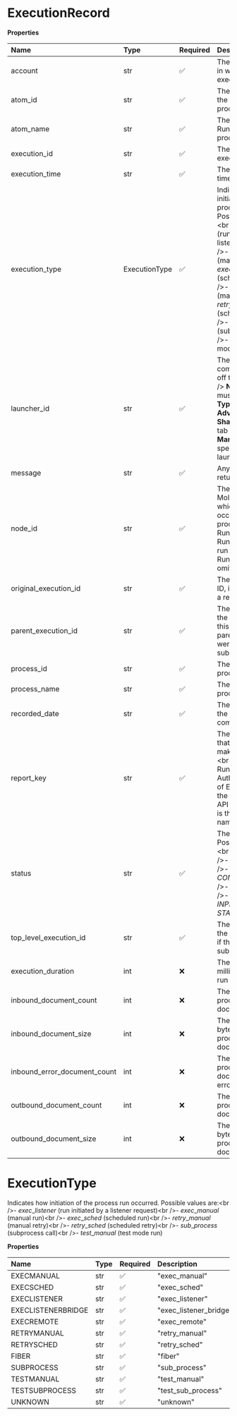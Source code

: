 # ExecutionRecord

**Properties**

| Name                         | Type          | Required | Description                                                                                                                                                                                                                                                                                                                                                                                                            |
| :--------------------------- | :------------ | :------- | :--------------------------------------------------------------------------------------------------------------------------------------------------------------------------------------------------------------------------------------------------------------------------------------------------------------------------------------------------------------------------------------------------------------------- |
| account                      | str           | ✅       | The ID of the account in which you ran this execution.                                                                                                                                                                                                                                                                                                                                                                 |
| atom_id                      | str           | ✅       | The ID of the Runtime the on which the process ran.                                                                                                                                                                                                                                                                                                                                                                    |
| atom_name                    | str           | ✅       | The name of the Runtime on which the process ran.                                                                                                                                                                                                                                                                                                                                                                      |
| execution_id                 | str           | ✅       | The ID of the execution.                                                                                                                                                                                                                                                                                                                                                                                               |
| execution_time               | str           | ✅       | The start date and time this run.                                                                                                                                                                                                                                                                                                                                                                                      |
| execution_type               | ExecutionType | ✅       | Indicates how initiation of the process run occurred. Possible values are:\<br /\>- _exec_\__listener_ \(run initiated by a listener request\)\<br /\>- _exec_\__manual_ \(manual run\)\<br /\>- _exec_\__sched_ \(scheduled run\)\<br /\>- _retry_\__manual_ \(manual retry\)\<br /\>- _retry_\__sched_ \(scheduled retry\)\<br /\>- _sub_\__process_ \(subprocess call\)\<br /\>- _test_\__manual_ \(test mode run\) |
| launcher_id                  | str           | ✅       | The API Service component that kicks off the run.\<br /\>\<br /\> **Note:** The Runtime must have the **API Type** set to **Advanced** on the **Shared Web Server** tab of **Runtime Management** to specify the launcherID.                                                                                                                                                                                           |
| message                      | str           | ✅       | Any error message returned from the run.                                                                                                                                                                                                                                                                                                                                                                               |
| node_id                      | str           | ✅       | The ID of the Molecule node in which the run occurred for a process run in a Runtime cluster or Runtime cloud. For a run occurring in a Runtime, this field is omitted.                                                                                                                                                                                                                                                |
| original_execution_id        | str           | ✅       | The original execution ID, if this execution is a retry.                                                                                                                                                                                                                                                                                                                                                               |
| parent_execution_id          | str           | ✅       | The ID of the run of the parent process, if this run and the parent process’ run were both subprocesses.                                                                                                                                                                                                                                                                                                               |
| process_id                   | str           | ✅       | The ID of the run process.                                                                                                                                                                                                                                                                                                                                                                                             |
| process_name                 | str           | ✅       | The name of the run process.                                                                                                                                                                                                                                                                                                                                                                                           |
| recorded_date                | str           | ✅       | The end time when the process execution completes.                                                                                                                                                                                                                                                                                                                                                                     |
| report_key                   | str           | ✅       | The web service user that authenticated to make the run request.\<br /\>\<br /\>**Note:** For Runtimes with an Authentication Type of External Provider, the reportKey is the API Key. Otherwise, it is the specified user name.                                                                                                                                                                                       |
| status                       | str           | ✅       | The status of the run. Possible values are:\<br /\>- _ABORTED_\<br /\>- _COMPLETE_\<br /\>- _COMPLETE_\__WARN_\<br /\>- _DISCARDED_\<br /\>- _ERROR_\<br /\>- _INPROCESS_\<br /\>- _STARTED_                                                                                                                                                                                                                           |
| top_level_execution_id       | str           | ✅       | The ID of the run of the top-level process, if this run is a subprocess.                                                                                                                                                                                                                                                                                                                                               |
| execution_duration           | int           | ❌       | The number of milliseconds it took to run the process.                                                                                                                                                                                                                                                                                                                                                                 |
| inbound_document_count       | int           | ❌       | The number of processed inbound documents.                                                                                                                                                                                                                                                                                                                                                                             |
| inbound_document_size        | int           | ❌       | The aggregate size in bytes of the processed inbound documents.                                                                                                                                                                                                                                                                                                                                                        |
| inbound_error_document_count | int           | ❌       | The number of processed inbound documents with errors.                                                                                                                                                                                                                                                                                                                                                                 |
| outbound_document_count      | int           | ❌       | The number of processed outbound documents.                                                                                                                                                                                                                                                                                                                                                                            |
| outbound_document_size       | int           | ❌       | The aggregate size in bytes of the processed outbound documents.                                                                                                                                                                                                                                                                                                                                                       |

# ExecutionType

Indicates how initiation of the process run occurred. Possible values are:\<br /\>- _exec_\__listener_ \(run initiated by a listener request\)\<br /\>- _exec_\__manual_ \(manual run\)\<br /\>- _exec_\__sched_ \(scheduled run\)\<br /\>- _retry_\__manual_ \(manual retry\)\<br /\>- _retry_\__sched_ \(scheduled retry\)\<br /\>- _sub_\__process_ \(subprocess call\)\<br /\>- _test_\__manual_ \(test mode run\)

**Properties**

| Name               | Type | Required | Description            |
| :----------------- | :--- | :------- | :--------------------- |
| EXECMANUAL         | str  | ✅       | "exec_manual"          |
| EXECSCHED          | str  | ✅       | "exec_sched"           |
| EXECLISTENER       | str  | ✅       | "exec_listener"        |
| EXECLISTENERBRIDGE | str  | ✅       | "exec_listener_bridge" |
| EXECREMOTE         | str  | ✅       | "exec_remote"          |
| RETRYMANUAL        | str  | ✅       | "retry_manual"         |
| RETRYSCHED         | str  | ✅       | "retry_sched"          |
| FIBER              | str  | ✅       | "fiber"                |
| SUBPROCESS         | str  | ✅       | "sub_process"          |
| TESTMANUAL         | str  | ✅       | "test_manual"          |
| TESTSUBPROCESS     | str  | ✅       | "test_sub_process"     |
| UNKNOWN            | str  | ✅       | "unknown"              |

